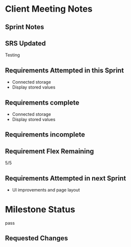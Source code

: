 
# Client Meeting Notes

## Sprint Notes

## SRS Updated

Testing

## Requirements Attempted in this Sprint

- Connected storage
- Display stored values


## Requirements complete

- Connected storage
- Display stored values

## Requirements incomplete


## Requirement Flex Remaining

5/5

## Requirements Attempted in next Sprint

- UI improvements and page layout

# Milestone Status

pass

## Requested Changes
